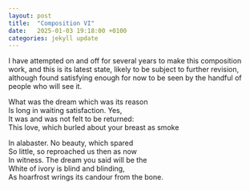 ```yaml
---
layout: post
title:  "Composition VI"
date:   2025-01-03 19:18:00 +0100
categories: jekyll update
---
```


I have attempted on and off for several years to make this composition work, and this is its latest state, likely to be subject to further revision, although found satisfying enough for now to be seen by the handful of people who will see it. 

What was the dream which was its reason <br>
Is long in waiting satisfaction. Yes, <br>
It was and was not felt to be returned: <br>
This love, which burled about your breast as smoke <br>

In alabaster. No beauty, which spared <br>
So little, so reproached us then as now <br>
In witness. The dream you said will be the <br>
White of ivory is blind and blinding, <br>
As hoarfrost wrings its candour from the bone. <br>


